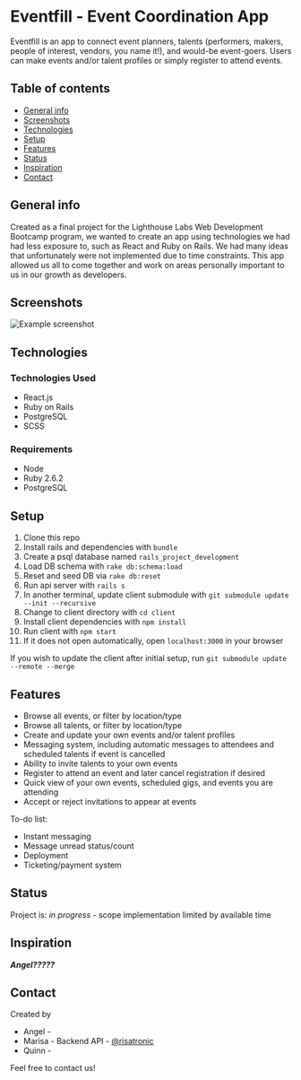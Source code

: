# Eventfill - Event Coordination App
Eventfill is an app to connect event planners, talents (performers, makers, people of interest, vendors, you name it!), and would-be event-goers. Users can make events and/or talent profiles or simply register to attend events.

## Table of contents
* [General info](#general-info)
* [Screenshots](#screenshots)
* [Technologies](#technologies)
* [Setup](#setup)
* [Features](#features)
* [Status](#status)
* [Inspiration](#inspiration)
* [Contact](#contact)

## General info
Created as a final project for the Lighthouse Labs Web Development Bootcamp program, we wanted to create an app using technologies we had had less exposure to, such as React and Ruby on Rails. We had many ideas that unfortunately were not implemented due to time constraints. This app allowed us all to come together and work on areas personally important to us in our growth as developers.

## Screenshots
![Example screenshot](./img/screenshot.png)

## Technologies
### Technologies Used
- React.js
- Ruby on Rails
- PostgreSQL
- SCSS

### Requirements
- Node
- Ruby 2.6.2
- PostgreSQL

## Setup
1. Clone this repo
2. Install rails and dependencies with `bundle`
3. Create a psql database named `rails_project_development`
4. Load DB schema with `rake db:schema:load`
5. Reset and seed DB via `rake db:reset`
6. Run api server with `rails s`
7. In another terminal, update client submodule with `git submodule update --init --recursive`
8. Change to client directory with `cd client`
9. Install client dependencies with `npm install`
10. Run client with `npm start`
11. If it does not open automatically, open `localhost:3000` in your browser

If you wish to update the client after initial setup, run `git submodule update --remote --merge`

## Features
* Browse all events, or filter by location/type
* Browse all talents, or filter by location/type
* Create and update your own events and/or talent profiles
* Messaging system, including automatic messages to attendees and scheduled talents if event is cancelled
* Ability to invite talents to your own events
* Register to attend an event and later cancel registration if desired
* Quick view of your own events, scheduled gigs, and events you are attending
* Accept or reject invitations to appear at events

To-do list:
* Instant messaging
* Message unread status/count
* Deployment
* Ticketing/payment system

## Status
Project is: _in progress_ - scope implementation limited by available time

## Inspiration
*****Angel?????*****

## Contact
Created by 
- Angel -
- Marisa - Backend API - [@risatronic](https://github.com/risatronic)
- Quinn - 

Feel free to contact us!